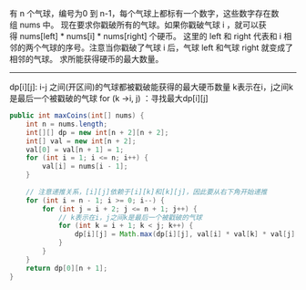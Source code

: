 有 n 个气球，编号为0 到 n-1，每个气球上都标有一个数字，这些数字存在数组 nums 中。
现在要求你戳破所有的气球。如果你戳破气球 i ，就可以获得 nums[left] * nums[i] * nums[right] 个硬币。 这里的 left 和 right 代表和 i 相邻的两个气球的序号。注意当你戳破了气球 i 后，气球 left 和气球 right 就变成了相邻的气球。
求所能获得硬币的最大数量。

***
dp[i][j]: i-j 之间(开区间)的气球都被戳破能获得的最大硬币数量
k表示在i，j之间k是最后一个被戳破的气球
for (k ->i, j) ：寻找最大dp[i][j]

```Java
public int maxCoins(int[] nums) {
    int n = nums.length;
    int[][] dp = new int[n + 2][n + 2];
    int[] val = new int[n + 2];
    val[0] = val[n + 1] = 1;
    for (int i = 1; i <= n; i++) {
        val[i] = nums[i - 1];
    }
    
    // 注意递推关系，[i][j]依赖于[i][k]和[k][j]，因此要从右下角开始递推
    for (int i = n - 1; i >= 0; i--) {
        for (int j = i + 2; j <= n + 1; j++) {
            // k表示在i，j之间k是最后一个被戳破的气球
            for (int k = i + 1; k < j; k++) {
                dp[i][j] = Math.max(dp[i][j], val[i] * val[k] * val[j] + dp[i][k] + dp[k][j]);
            }
        }
    }
    return dp[0][n + 1];
}
```

